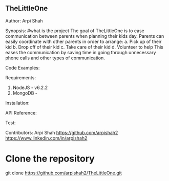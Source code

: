 ## TheLittleOne
Author:
Arpi Shah

Synopsis:
#what is the project
The goal of TheLittleOne is to ease communication between parents when planning their kids day. Parents can easily coordinate with other parents in order to arrange:
a. Pick up of their kid
b. Drop off of their kid 
c. Take care of their kid
d. Volunteer to help 
This eases the communication by saving time in going through unnecessary phone calls and other types of communication. 




Code Examples:

Requirements:
1. NodeJS - v6.2.2
2. MongoDB - 


Installation:

API Reference:

Test:

Contributors:
Arpi Shah 
https://github.com/arpishah2
https://www.linkedin.com/in/arpishah2


# Clone the repository
  git clone https://github.com/arpishah2/TheLittleOne.git
